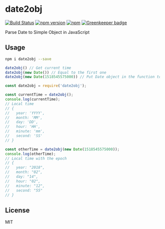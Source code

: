 # date2obj

[![Build Status](https://travis-ci.org/tigercosmos/date2obj.svg?branch=master)](https://travis-ci.org/tigercosmos/date2obj)
[![npm version](https://badge.fury.io/js/date2obj.svg)](https://badge.fury.io/js/date2obj)
[![npm](https://img.shields.io/npm/dt/date2obj.svg?style=flat-square)](https://www.npmjs.com/package/date2obj)
[![Greenkeeper badge](https://badges.greenkeeper.io/tigercosmos/date2obj.svg)](https://greenkeeper.io/)

Parse Date to Simple Object in JavaScript

## Usage

```bash
npm i date2obj --save
```

```js
date2obj() // Get current time
date2obj(new Date()) // Equal to the first one
date2obj(new Date(1518545575000)) // Put Date object in the function to get that time
```

```js
const date2obj = require('date2obj');

const currentTime = date2obj();
console.log(currentTime);
// Local time
// {
//   year: 'YYYY',
//   month: 'MM',
//   day: 'DD',
//   hour: 'HH',
//   minute: 'mm',
//   second: 'SS'
// }

const otherTime = date2obj(new Date(1518545575000));
console.log(otherTime);
// Local time with the epoch
// {
//   year: "2018",
//   month: "02",
//   day: "14",
//   hour: "02",
//   minute: "12",
//   second: "55"
// }
```

## License

MIT
